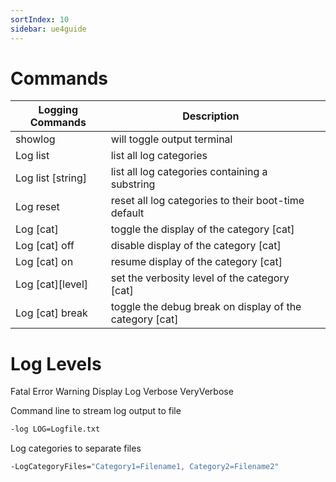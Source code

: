 ```yaml
---
sortIndex: 10
sidebar: ue4guide
---
```


# Commands

| Logging Commands  | Description                                             |     |
| ----------------- | ------------------------------------------------------- | --- |
| showlog           | will toggle output terminal                             |     |
| Log list          | list all log categories                                 |     |
| Log list [string] | list all log categories containing a substring          |     |
| Log reset         | reset all log categories to their boot-time default     |     |
| Log [cat]         | toggle the display of the category [cat]                |     |
| Log [cat] off     | disable display of the category [cat]                   |     |
| Log [cat] on      | resume display of the category [cat]                    |     |
| Log [cat][level]  | set the verbosity level of the category [cat]           |     |
| Log [cat] break   | toggle the debug break on display of the category [cat] |     |

# Log Levels

Fatal
Error
Warning
Display
Log
Verbose
VeryVerbose

Command line to stream log output to file

```bat
-log LOG=Logfile.txt
```

Log categories to separate files

```bat
-LogCategoryFiles="Category1=Filename1, Category2=Filename2"
```
